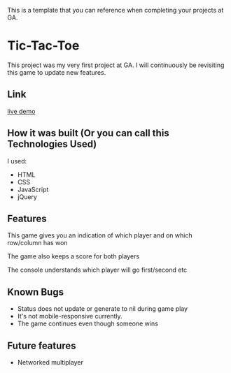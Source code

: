 This is a template that you can reference when completing your projects at GA.

# Tic-Tac-Toe
This project was my very first project at GA. I will continuously be revisiting this game to update new features.  
## Link
[live demo](https://github.com/Andy-K-Taua/tic-tac-toe)
## How it was built (Or you can call this Technologies Used)
I used:

- HTML
- CSS
- JavaScript
- jQuery

## Features

This game gives you an indication of which player and on which row/column has won

The game also keeps a score for both players

The console understands which player will go first/second etc


## Known Bugs

- Status does not update or generate to nil during game play
- It's not mobile-responsive currently.
- The game continues even though someone wins
## Future features
- Networked multiplayer
